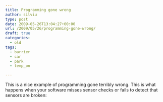 ```yaml
---
title: Programming gone wrong
author: silviu
type: post
date: 2009-05-26T13:04:27+00:00
url: /2009/05/26/programming-gone-wrong/
draft: true
categories:
  - old
tags:
  - barrier
  - car
  - park
  - temp_on

---
```

This is a nice example of programming gone terribly wrong. This is what happens when your software misses sensor checks or fails to detect that sensors are broken: